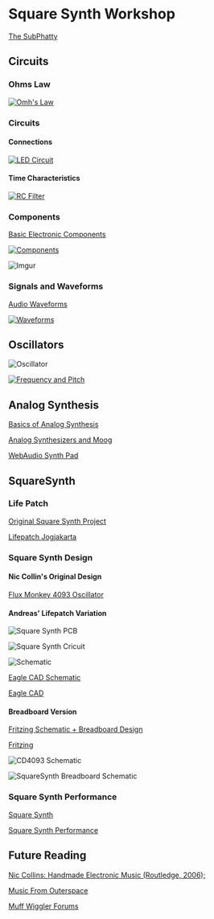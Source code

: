 # Square Synth Workshop

[The SubPhatty](http://www.youtube.com/watch?v=IE-JZPx7qw4)

## Circuits

### Ohms Law

[![Omh's Law](http://i.imgur.com/gbEx3R4.jpg)](http://digitalmedia.risd.edu/pbadger/PhysComp/pmwiki/pmwiki.php?n=Devices.OhmsLaw)

### Circuits

#### Connections

[![LED Circuit](http://artbytes.info/wp-content/uploads/2013/10/led-circuit.gif)](http://artbytes.info/wp-content/uploads/2013/10/led-circuit.gif)

#### Time Characteristics

[![RC Filter](http://upload.wikimedia.org/wikipedia/commons/thumb/e/e0/1st_Order_Lowpass_Filter_RC.svg/1280px-1st_Order_Lowpass_Filter_RC.svg.png)](http://upload.wikimedia.org/wikipedia/commons/thumb/e/e0/1st_Order_Lowpass_Filter_RC.svg/1280px-1st_Order_Lowpass_Filter_RC.svg.png)

### Components

[Basic Electronic Components](http://www.robotshop.com/media/files/pdf/eck-10-manual.pdf)

[![Components](http://i.imgur.com/lnc5b0u.png)](http://bangaloreinteractive.files.wordpress.com/2008/10/picture-3.png)

![Imgur](http://i.imgur.com/LnmAWxX.gif)

### Signals and Waveforms

[Audio Waveforms](http://swphonetics.com/praat/tutorials/understanding-waveforms/)

[![Waveforms](http://i.imgur.com/MEtFX3I.gif)](http://cdn.ttgtmedia.com/WhatIs/images/waveform.gif)


## Oscillators

![Oscillator](http://i.imgur.com/OD9DBLj.png)

[![Frequency and Pitch](http://www.widexconnect.ca/hip/images/pitch-lg.gif)](http://www.widexconnect.ca/hip/sound-hearing-whatissound.php)

## Analog Synthesis

[Basics of Analog Synthesis](http://www.synthtopia.com/content/2010/05/05/basic-analog-synthesis/)

[Analog Synthesizers and Moog](http://www.engadget.com/2014/05/23/analog-synthesis-the-life-and-legacy-of-bob-moog/)

[WebAudio Synth Pad](http://codepen.io/notthetup/pen/slFrv)

## SquareSynth

### Life Patch

[Original Square Synth Project](http://lifepatch.org/Squaresynth_-_DIY_Electronic_Workshop)

[Lifepatch Jogjakarta](http://lifepatch.org/)

### Square Synth Design

#### Nic Collin's Original Design

[Flux Monkey 4093 Oscillator](http://fluxmonkey.com/electronoize/4093_Oscillator.htm)

#### Andreas' Lifepatch Variation

![Square Synth PCB](http://i.imgur.com/Nzptn2I.jpg)

![Square Synth Cricuit](http://i.imgur.com/AYoe8yH.png)

![Schematic](http://i.imgur.com/bPIbchQ.png)

[Eagle CAD Schematic](https://github.com/notthetup/squaresynth-workshop/blob/master/squaresynth.sch)

[Eagle CAD](http://www.cadsoftusa.com/)

#### Breadboard Version

[Fritzing Schematic + Breadboard Design](https://github.com/notthetup/squaresynth-workshop/blob/master/squaresynth.fzz)

[Fritzing](http://fritzing.org/home/)

![CD4093 Schematic](https://raw.githubusercontent.com/notthetup/squaresynth-workshop/master/4093.png)

![SquareSynth Breadboard Schematic](https://raw.githubusercontent.com/notthetup/squaresynth-workshop/master/squaresynth_schem.svg)

### Square Synth Performance

[Square Synth](http://www.youtube.com/watch?v=uoXbQUNbJKI)

[Square Synth Performance](http://www.youtube.com/watch?v=lP6gI5wAeew)

## Future Reading

[Nic Collins: Handmade Electronic Music (Routledge, 2006);](http://www.nicolascollins.com/handmade.htm)

[Music From Outerspace](http://www.musicfromouterspace.com/)

[Muff Wiggler Forums](http://www.muffwiggler.com/forum/)

